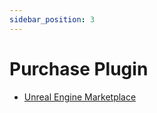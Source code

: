 ```yaml
---
sidebar_position: 3
---
```


# Purchase Plugin
- [Unreal Engine Marketplace](https://www.unrealengine.com/marketplace/slug/e6cff6f9f12f4fb699af2012fab767ee)